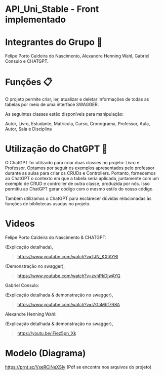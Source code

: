 # API_Uni_Stable - Front implementado


# Integrantes do Grupo 👥

Felipe Porto Caldeira do Nascimento, 
Alexandre Henning Wahl,
Gabriel Consulo e
CHATGPT.


# Funções 📋
O projeto permite criar, ler, atualizar e deletar informações de todas as tabelas por meio de uma interface SWAGGER.

As seguintes classes estão disponíveis para manipulação:

Autor, 
Livro,
Estudante, 
Matrícula, 
Curso, 
Cronograma, 
Professor, 
Aula,
Autor, 
Sala e
Disciplina

# Utilização do ChatGPT 🤖
O ChatGPT foi utilizado para criar duas classes no projeto: Livro e Professor. Optamos por seguir os exemplos apresentados pelo professor durante as aulas para criar os CRUDs e Controllers. Portanto, fornecemos ao ChatGPT o contexto em que a tabela seria aplicada, juntamente com um exemplo de CRUD e controller de outra classe, produzida por nós. Isso permitiu ao ChatGPT gerar código com o mesmo estilo do nosso código.

Também utilizamos o ChatGPT para esclarecer dúvidas relacionadas às funções de bibliotecas usadas no projeto.

# Videos

Felipe Porto Caldeira do Nascimento & CHATGPT:

(Explicação detalhada), 

>https://www.youtube.com/watch?v=TJN_KXlAYBI

(Demonstração no swagger), 

>https://www.youtube.com/watch?v=zvhPkDjwAYQ

Gabriel Consulo:

(Explicação detalhada & demonstração no swagger), 

>https://www.youtube.com/watch?v=lZGaMhf7R8A

Alexandre Henning Wahl:

(Explicação detalhada & demonstração no swagger), 

>https://youtu.be/iFiez5pn_Xk

# Modelo (Diagrama)
https://prnt.sc/VxeRCiNeXSly
(Pdf se encontra nos arquivos do projeto)
